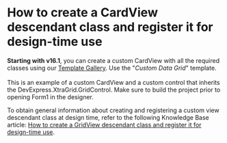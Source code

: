 # How to create a CardView descendant class and register it for design-time use


<p><strong>Starting with v16.1</strong>, you can create a custom CardView with all the required classes using our <a href="https://documentation.devexpress.com/#WindowsForms/CustomDocument16492">Template Gallery</a>. Use the "<em>Custom Data Grid</em>" template.<br><br>This is an example of a custom CardView and a custom control that inherits the DevExpress.XtraGrid.GridControl. Make sure to build the project prior to opening Form1 in the designer.</p>
<p>To obtain general information about creating and registering a custom view descendant class at design time, refer to the following Knowledge Base article: <a href="https://www.devexpress.com/Support/Center/p/A859">How to create a GridView descendant class and register it for design-time use</a>.</p>

<br/>


